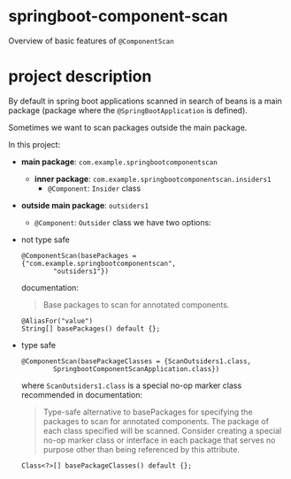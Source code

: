 # springboot-component-scan
Overview of basic features of `@ComponentScan`

# project description
By default in spring boot applications scanned in search of beans
is a main package (package where the `@SpringBootApplication` is defined).

Sometimes we want to scan packages outside the main package. 

In this project:
* **main package**: `com.example.springbootcomponentscan`
    * **inner package**: `com.example.springbootcomponentscan.insiders1`
        * `@Component`: `Insider` class
* **outside main package**: `outsiders1`
    * `@Component`: `Outsider` class
we have two options:
* not type safe
    ```
    @ComponentScan(basePackages = {"com.example.springbootcomponentscan", 
            "outsiders1"})
    ```
    documentation:
    > Base packages to scan for annotated components.
    ```
    @AliasFor("value")
    String[] basePackages() default {};
    ```
* type safe
    ```
    @ComponentScan(basePackageClasses = {ScanOutsiders1.class,
            SpringbootComponentScanApplication.class})
    ```
    where `ScanOutsiders1.class` is a special no-op marker class recommended 
    in documentation:

    > Type-safe alternative to basePackages for specifying the packages
    to scan for annotated components. The package of each class specified will be scanned.
    Consider creating a special no-op marker class or interface in each package
    that serves no purpose other than being referenced by this attribute.
    ```	
    Class<?>[] basePackageClasses() default {};   
    ``` 